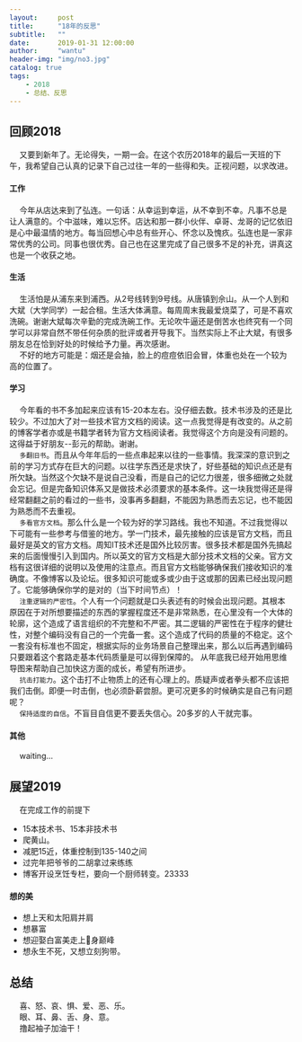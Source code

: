 ```yaml
---
layout:     post
title:      "18年的反思"
subtitle:   ""
date:       2019-01-31 12:00:00
author:     "wantu"
header-img: "img/no3.jpg"
catalog: true
tags:
    - 2018
    - 总结、反思
---
```

## 回顾2018
&nbsp;&#8195;又要到新年了。无论得失，一期一会。在这个农历2018年的最后一天班的下午，我希望自己认真的记录下自己过往一年的一些得和失。正视问题，以求改进。
#### 工作
&nbsp;&#8195;今年从店达来到了弘连。一句话：从幸运到幸运，从不幸到不幸。凡事不总是让人满意的。个中滋味，难以忘怀。店达和那一群小伙伴、卓哥、龙哥的记忆依旧是心中最温情的地方。每当回想心中总有些开心、怀念以及愧疚。弘连也是一家非常优秀的公司。同事也很优秀。自己也在这里完成了自己很多不足的补充，讲真这也是一个收获之地。

#### 生活
&nbsp;&#8195;生活怕是从浦东来到浦西。从2号线转到9号线。从唐镇到佘山。从一个人到和大斌（大学同学）一起合租。生活大体满意。每周周末我最爱烧菜了，可是不喜欢洗碗。谢谢大斌每次辛勤的完成洗碗工作。无论吹牛逼还是倒苦水也终究有一个同学可以非常自然不带任何杂质的批评或者开导我下。当然实际上不止大斌，有很多朋友总在恰到好处的时候给予力量。再次感谢。<br>
&nbsp;&#8195;不好的地方可能是：烟还是会抽，脸上的痘痘依旧会冒，体重也处在一个较为高的位置了。
#### 学习
&nbsp;&#8195;今年看的书不多加起来应该有15-20本左右。没仔细去数。技术书涉及的还是比较少。不过加大了对一些技术官方文档的阅读。这一点我觉得是有改变的。从之前的博客学者亦或是书籍学者转为官方文档阅读者。我觉得这个方向是没有问题的。这得益于好朋友--彭元的帮助。谢谢。<br>
&nbsp;&#8195;`多翻旧书`。而且从今年年后的一些点串起来以往的一些事情。我深深的意识到之前的学习方式存在巨大的问题。以往学东西还是求快了，好些基础的知识点还是有所欠缺。当然这个欠缺不是说自己没看，而是自己的记忆力很差，很多细微之处就会忘记。但是完备知识体系又是做技术必须要求的基本条件。这一块我觉得还是得经常翻翻之前的看过的一些书，没事再多翻翻，不能因为熟悉而去忘记，也不能因为熟悉而不去重视。<br>
&nbsp;&#8195;`多看官方文档`。那么什么是一个较为好的学习路线。我也不知道。不过我觉得以下可能有一些参考与借鉴的地方。学一门技术，最先接触的应该是官方文档，而且最好是英文的官方文档。周知IT技术还是国外比较厉害。很多技术都是国外先搞起来的后面慢慢引入到国内。所以英文的官方文档是大部分技术文档的父亲。官方文档有这很详细的说明以及使用的注意点。而且官方文档能够确保我们接收知识的准确度。不像博客以及论坛。很多知识可能或多或少由于这或那的因素已经出现问题了。它能够确保你学的是对的（当下时间节点）！<br>
&nbsp;&#8195;`注重逻辑的严密性`。个人有一个问题就是口头表述有的时候会出现问题。其根本原因在于对所想要描述的东西的掌握程度还不是非常熟悉，在心里没有一个大体的轮廓，这个造成了语言组织的不完整和不严密。其二逻辑的严密性在于程序的健壮性，对整个编码没有自己的一个完备一套。这个造成了代码的质量的不稳定。这个一套没有标准也不固定，根据实际的业务场景自己整理出来，那么以后再遇到编码只要跟着这个套路走基本代码质量是可以得到保障的。
从年底我已经开始用思维导图来帮助自己加快这方面的成长，希望有所进步。<br>
&nbsp;&#8195;`抗击打能力`。这个击打不止物质上的还有心理上的。质疑声或者拳头都不应该把我们击倒。即便一时击倒，也必须卧薪尝胆。更可况更多的时候确实是自己有问题呢？<br>
&nbsp;&#8195;`保持适度的自信`。不盲目自信更不要丢失信心。20多岁的人干就完事。<br>

#### 其他
&nbsp;&#8195;waiting...


## 展望2019
&nbsp;&#8195;在完成工作的前提下<br>
* 15本技术书、15本非技术书
* 爬黄山。
* 减肥15近，体重控制到135-140之间
* 过完年把爷爷的二胡拿过来练练
* 博客开设烹饪专栏，要向一个厨师转变。23333
#### 想的美
* 想上天和太阳肩并肩
* 想暴富
* 想迎娶白富美走上🐶身巅峰
* 想永生不死，又想立刻狗带。

## 总结
&nbsp;&#8195;喜、怒、哀、惧、爱、恶、乐。<br>
&nbsp;&#8195;眼、耳、鼻、舌、身、意。<br>
&nbsp;&#8195;撸起袖子加油干！
